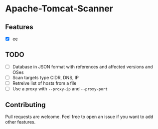 # Apache-Tomcat-Scanner



## Features

 - [x] ee

## TODO

 - [ ] Database in JSON format with references and affected versions and OSes
 - [ ] Scan targets type CIDR, DNS, IP
 - [ ] Retreive list of hosts from a file
 - [ ] Use a proxy with `--proxy-ip` and `--proxy-port`

## Contributing

Pull requests are welcome. Feel free to open an issue if you want to add other features.
